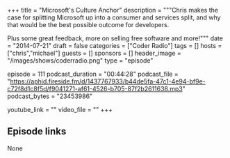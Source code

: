 +++
title = "Microsoft's Culture Anchor"
description = """Chris makes the case for splitting Microsoft up into a consumer and services split, and why that would be the best  possible outcome for developers.

Plus some great feedback, more on selling free software and more!"""
date = "2014-07-21"
draft = false
categories = ["Coder Radio"]
tags = []
hosts = ["chris","michael"]
guests = []
sponsors = []
header_image = "/images/shows/coderradio.png"
type = "episode"

episode = 111
podcast_duration = "00:44:28"
podcast_file = "https://aphid.fireside.fm/d/1437767933/b44de5fa-47c1-4e94-bf9e-c72f8d1c8f5d/f9041271-af61-4526-b705-87f2b2611638.mp3"
podcast_bytes = "23453986"

youtube_link = ""
video_file = ""
+++

## Episode links

None

